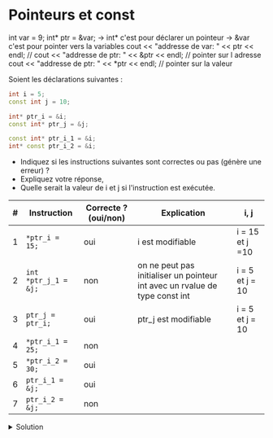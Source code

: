 # Pointeurs et const
int var = 9;
int* ptr = &var; -> int* c'est pour déclarer un pointeur
                 -> &var c'est pour pointer vers la variables
cout << "addresse de var: " << ptr << endl; //
cout << "addresse de ptr: " << &ptr << endl; // pointer sur l adresse
cout << "addresse de ptr: " << *ptr << endl; // pointer sur la valeur


Soient les déclarations suivantes :

~~~cpp
int i = 5;
const int j = 10;

int* ptr_i = &i;
const int* ptr_j = &j;

const int* ptr_i_1 = &i;
int* const ptr_i_2 = &i;
~~~

- Indiquez si les instructions suivantes sont correctes ou pas (génère une erreur) ? 
- Expliquez votre réponse, 
- Quelle serait la valeur de i et j si l'instruction est exécutée.


| # | Instruction | Correcte ? (oui/non) | Explication                                                                 | i, j            |
|---| ---------- |----------------------|-----------------------------------------------------------------------------|-----------------|
| 1 | `*ptr_i = 15;` | oui                  | i est modifiable                                                            | i = 15 et j =10 |
| 2 | `int *ptr_j_1 = &j;`  | non                  | on ne peut pas initialiser un pointeur int avec un rvalue de type const int | i = 5 et j = 10 |
| 3 | `ptr_j = ptr_i;`  | oui                  | ptr_j est modifiable                                                        | i = 5 et j = 10 |
| 4 | `*ptr_i_1 = 25;` | non                  |                                                                             |                 |
| 5 | `*ptr_i_2 = 30;` | oui                  |                                                                             |                 |
| 6 | `ptr_i_1 = &j;` | oui                  |                                                                             |                 |
| 7 | `ptr_i_2 = &j;` | non                  |                                                                             |                 |



    

<details>
<summary>Solution</summary>

| # | Instruction | Correcte ? (oui/non) | Explication | i, j |
|---| ---------- | --------------------- | ----------- | --- |
| 1 | `*ptr_i = 15;` | oui | i est modifiable | i=15, j=10 |
| 2 | `int *ptr_j_1 = &j;` | non | on ne peux pas initialiser un pointeur int avec un rvalue de type const int | |
| 3 | `ptr_j = ptr_i;`  | oui | ptr_j est modifiable | i=5, j=10 |
| 4 | `*ptr_i_1 = 25;` | non | un pointeur vers une valeur constante | |
| 5 | `*ptr_i_2 = 30;` | oui | const pointer vers non const lvalue | i=30, j=10 |
| 6 | `ptr_i_1 = &j;` | oui | ptr_i_1 est modifiable (non cost) | i=5, j=10 |
| 7 | `ptr_i_2 = &j;` | non | ptr_i_2 est un pointeur constant et serait lié à une constante | |


</details>
